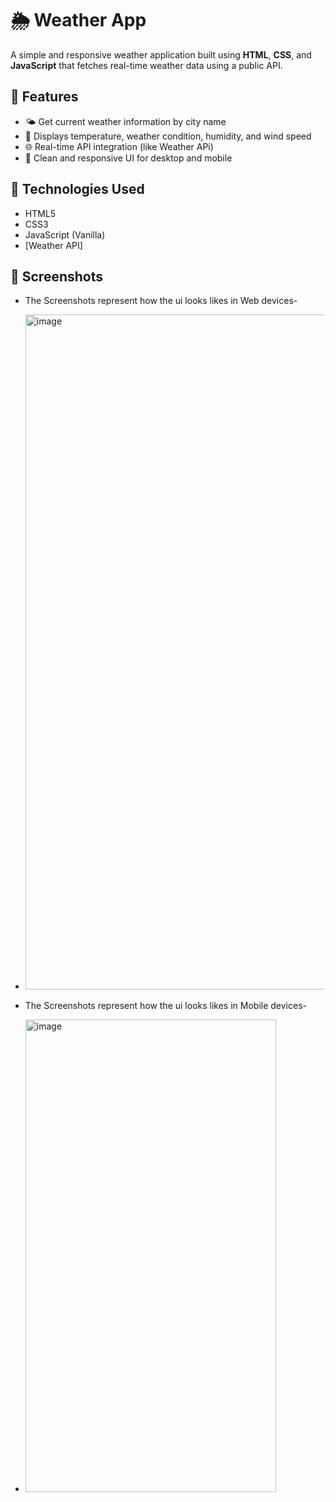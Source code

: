# 🌦️ Weather App

A simple and responsive weather application built using **HTML**, **CSS**, and **JavaScript** that fetches real-time weather data using a public API.

## 🚀 Features

- 🌤️ Get current weather information by city name
- 📍 Displays temperature, weather condition, humidity, and wind speed
- 🌐 Real-time API integration (like Weather APi)
- 🎨 Clean and responsive UI for desktop and mobile

## 🔧 Technologies Used

- HTML5
- CSS3
- JavaScript (Vanilla)
- [Weather API]

## 📸 Screenshots
- The Screenshots represent how the ui looks likes in Web devices-
- <img width="1920" height="1080" alt="image" src="https://github.com/user-attachments/assets/b7734f09-6fb1-4120-8def-2e03881feb1a" />

  
- The Screenshots represent how the ui looks likes in Mobile devices-
- <img width="401" height="756" alt="image" src="https://github.com/user-attachments/assets/8c2fb49b-0b66-48af-9854-5d463259c18d" />



  

